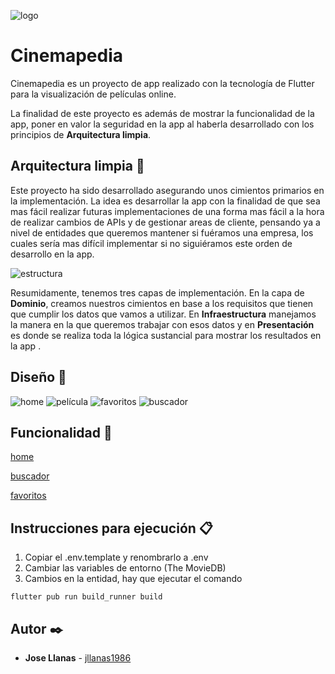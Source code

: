 ![logo](./assets/logo.png)
# Cinemapedia 


Cinemapedia es un proyecto de app realizado con la tecnología de Flutter para la visualización de películas online.

La finalidad de este proyecto es además de mostrar la funcionalidad de la app, poner en valor la seguridad en la app al haberla desarrollado con los principios de **Arquitectura limpia**.

## Arquitectura limpia 🔎

Este proyecto ha sido desarrollado asegurando unos cimientos primarios en la implementación. La idea es desarrollar la app con la finalidad de que sea mas fácil realizar futuras implementaciones de una forma mas fácil a la hora de realizar cambios de APIs y de gestionar areas de cliente, pensando ya a nivel de entidades que queremos mantener si fuéramos una empresa, los cuales sería  mas difícil implementar si no siguiéramos este orden de desarrollo en la app.

![estructura](./assets/estructura.png)

Resumidamente, tenemos tres capas de implementación. En la capa de **Dominio**, creamos nuestros cimientos en base a los requisitos que tienen que cumplir los datos que vamos a utilizar. En **Infraestructura** manejamos la manera en la que queremos trabajar con esos datos y en **Presentación** es donde se realiza toda la lógica sustancial para mostrar los resultados en la app .


## Diseño 🎥

![home](./assets/home.png)
![película](./assets/pelicula.png)
![favoritos](./assets/favoritos.png)
![buscador](./assets/buscador.png)

## Funcionalidad 🔩

[home](https://github.com/jllanas1986/Flutter_Cinemapedia/assets/122029674/f145f246-1cca-4661-95c1-e1d8c9595e92)

[buscador](https://github.com/jllanas1986/Flutter_Cinemapedia/assets/122029674/a41b816b-9e30-4052-b521-e5d12882ea67)

[favoritos](https://github.com/jllanas1986/Flutter_Cinemapedia/assets/122029674/281d5783-8960-495a-b5a0-b730a878016e)


## Instrucciones para ejecución 📋

1. Copiar el .env.template y renombrarlo a .env
2. Cambiar las variables de entorno (The MovieDB)
3. Cambios en la entidad, hay que ejecutar el comando
```
flutter pub run build_runner build
```

## Autor ✒️

- **Jose Llanas** - [jllanas1986](https://github.com/jllanas1986)
